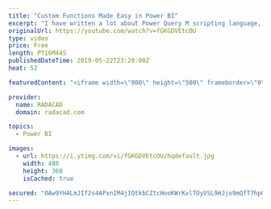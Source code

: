 ```yaml
---
title: "Custom Functions Made Easy in Power BI"
excerpt: "I have written a lot about Power Query M scripting language, and how to create custom functions with that. With recent updates of Power BI Desktop, creating custom functions made easier and easier every month. This started with bringing Parameters a few months ago and adding source query for the function"
originalUrl: https://youtube.com/watch?v=fGKGDVEtcOU
type: video
price: Free
length: PT16M44S
publishedDateTime: 2019-05-22T23:20:00Z
heat: 52

featuredContent: "<iframe width=\"800\" height=\"500\" frameborder=\"0\" src=\"https://www.youtube.com/embed/fGKGDVEtcOU\" allow=\"accelerometer; autoplay; encrypted-media; gyroscope; picture-in-picture\" allowfullscreen></iframe>"

provider:
  name: RADACAD
  domain: radacad.com

topics:
  - Power BI

images:
  - url: https://i.ytimg.com/vi/fGKGDVEtcOU/hqdefault.jpg
    width: 480
    height: 360
    isCached: true

secured: "OAw9YH4LmJIf2s4APxnIM4jIQtkbCZtcHooKWrKvlTOyVSL9HJjo9mQfT7hpQ3VQkNFv9oEYnvqvOOVgDZngu1cIKhmYdyRSFZXyHc2ORUNMHGgdzBuh+ROm/aSiILKe+2wZvFFp73jaCQjLQz2qRZ1coGKNUKtpTIED6UWdPG/fwxEC1vnjWKZFcPiuRl5zpZqqDvH+pJcYdFUNG2+70m9tDTbXO+lqv2nre+K1D4IfacIhnvAISGfvXxF6JgeUv2RKWDsLnbRUTIClwoCuXB2URaeKwz+TI7mQMVrG/u2txq0rW/+qxks+qANctgR/BCyWooI9mDNCHu9/WlkZ4s4nycZJ24y52MdK56uf61czTnvk4l+NhicAgmmIkfF0VXOa8d9IBIEQDmYIsUpwM19gB49IJQwsARivJXvYv/Q=;fLtWAB2IZaItRsf2Z1wx8A=="
---
```


